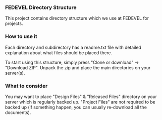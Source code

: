 ### FEDEVEL Directory Structure
This project contains directory structure which we use at FEDEVEL for projects.

### How to use it
Each directory and subdirectory has a readme.txt file with detailed explanation about what files should be placed there.

To start using this structure, simply press "Clone or download" -> "Download ZIP". Unpack the zip and place the main directories on your server(s).

### What to consider
You may want to place "Design Files" & "Released Files" directory on your server which is regularly backed up. "Project Files" are not required to be backed up (if something happen, you can usually re-download all the documents).
